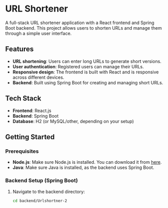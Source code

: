 # URL Shortener

A full-stack URL shortener application with a React frontend and Spring Boot backend. This project allows users to shorten URLs and manage them through a simple user interface.

## Features
- **URL shortening**: Users can enter long URLs to generate short versions.
- **User authentication**: Registered users can manage their URLs.
- **Responsive design**: The frontend is built with React and is responsive across different devices.
- **Backend**: Built using Spring Boot for creating and managing short URLs.

## Tech Stack
- **Frontend**: React.js
- **Backend**: Spring Boot
- **Database**: H2 (or MySQL/other, depending on your setup)

## Getting Started

### Prerequisites

- **Node.js**: Make sure Node.js is installed. You can download it from [here](https://nodejs.org/).
- **Java**: Make sure Java is installed, as the backend uses Spring Boot.

### Backend Setup (Spring Boot)
1. Navigate to the backend directory:
   ```bash
   cd backend/Urlshortner-2
